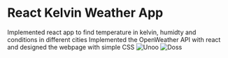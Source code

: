 # React Kelvin Weather App
Implemented react app to find temperature in kelvin, humidty and conditions in different cities
Implemented the OpenWeather API with react and designed the webpage with simple CSS
![Unoo](https://user-images.githubusercontent.com/96895832/201848295-373d1659-fdf6-47b4-ace3-f8fd4878d372.png)
![Doss](https://user-images.githubusercontent.com/96895832/201848446-57ff0aff-dc54-4ff2-95af-c11dab7eacf5.png)
